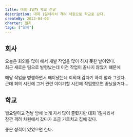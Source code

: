 ```yaml
---
title: 대회 1일차 학교 간날
description: 대회 1일차라서 격려 차원으로 학교로 갔다.
createBy: 2023-04-03
charter: 일지
tags: ["일지"]
---
```


## 회사

오늘은 회의를 많이 해서 개발 작업을 많이 하지 못한 날이였다.                   
최근 새로운 팀으로 발령났는데 이전 작업이 끝나지 않았기 떄문에            

해당 작업을 병행하면서 해야됐는데 회의때 갑자기 하지 말라 그랬다.              
근데 회의 시간에 그거 관련 이야기할 시간에 작업했으면 끝났을거다...        

## 학교

월요일이고 전날 밤에 늦게 자서 많이 졸렸지만 대회 1일차라서               
잠깐 격려 차원에서 갔다가 조금 가르치고 집에 갔다.       

좋은 성적이 있었으면 한다.
